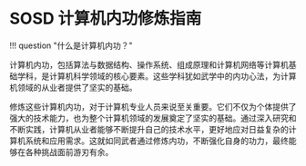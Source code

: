 # SOSD 计算机内功修炼指南

!!! question "什么是计算机内功？"

计算机内功，包括算法与数据结构、操作系统、组成原理和计算机网络等计算机基础学科，是计算机科学领域的核心要素。这些学科犹如武学中的内功心法，为计算机领域的从业者提供了坚实的基础。

修炼这些计算机内功，对于计算机专业人员来说至关重要。它们不仅为个体提供了强大的技术能力，也为整个计算机领域的发展奠定了坚实的基础。通过深入研究和不断实践，计算机从业者能够不断提升自己的技术水平，更好地应对日益复杂的计算机系统和应用需求。这就如同武者通过修炼内功，不断强化自身的功力，最终能够在各种挑战面前游刃有余。